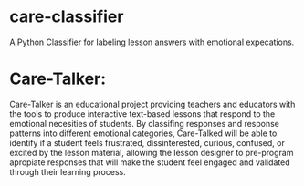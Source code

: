 # care-classifier
A Python Classifier for labeling lesson answers with emotional expecations.


# Care-Talker:
Care-Talker is an educational project providing teachers and educators with the tools to produce interactive text-based lessons that respond to the emotional necesities of students. By classifing responses and response patterns into different emotional categories, Care-Talked will be able to identify if a student feels frustrated, dissinterested, curious, confused, or excited by the lesson material, allowing the lesson designer to pre-program apropiate responses that will make the student feel engaged and validated through their learning process.

